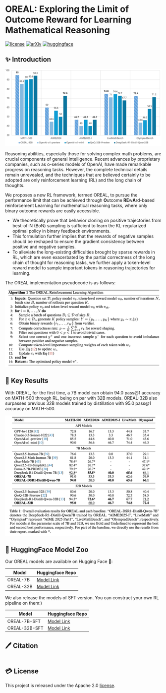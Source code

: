 # OREAL: Exploring the Limit of Outcome Reward for Learning Mathematical Reasoning


[![license](https://img.shields.io/github/license/InternLM/opencompass.svg)](./LICENSE)
[![arXiv](https://img.shields.io/badge/arXiv-2405.20315-b31b1b.svg)](https://arxiv.org/abs/2405.20315)
[![huggingface](https://img.shields.io/badge/%F0%9F%A4%97%20Hugging%20Face-OREAL-ffc107?color=ffc107&logoColor=white)](https://huggingface.co/internlm/OREAL-32B)


## ✨ Introduction

![main_fig](./figures/main_fig.jpg)

Reasoning abilities, especially those for solving complex math problems, are crucial components of general intelligence.
Recent advances by proprietary companies, such as o-series models of OpenAI, have made remarkable progress on reasoning tasks. However, the complete technical details remain unrevealed, and the techniques that are believed certainly to be adopted are only reinforcement learning (RL) and the long chain of thoughts.

We proposes a new RL framework, termed OREAL, to pursue the performance limit that can be achieved through **O**utcome **RE**w**A**rd-based reinforcement **L**earning for mathematical reasoning tasks, where only binary outcome rewards are easily accessible.

+ We theoretically prove that behavior cloning on positive trajectories from best-of-N (BoN) sampling is sufficient to learn the KL-regularized optimal policy in binary feedback environments.
+ This formulation further implies that the rewards of negative samples should be reshaped to ensure the gradient consistency between positive and negative samples.
+ To alleviate the long-existing difficulties brought by sparse rewards in RL, which are even exacerbated by the partial correctness of the long chain of thought for reasoning tasks, we further apply a token-level reward model to sample important tokens in reasoning trajectories for learning.

The OREAL implementation pseudocode is as follows:

![algo](./figures/algo.png)


## 📃 Key Results

With OREAL, for the first time, a 7B model can obtain 94.0 pass@1 accuracy on MATH-500 through RL, being on par with 32B models. OREAL-32B also surpasses previous 32B models trained by distillation with 95.0 pass@1 accuracy on MATH-500.

![main_table](./figures/main_table.png)

## 🤗 HuggingFace Model Zoo

Our OREAL models are available on Hugging Face 🤗:

| Model    | Huggingface Repo |
|----------|------------------|
| OREAL-7B  | [Model Link](https://huggingface.co/internlm/OREAL-7B)  |
| OREAL-32B  | [Model Link](https://huggingface.co/internlm/OREAL-32B)  |

We also release the models of SFT version. You can construct your own RL pipeline on them:)

| Model    | Huggingface Repo |
|----------|------------------|
| OREAL-7B-SFT  | [Model Link](https://huggingface.co/internlm/OREAL-7B-SFT)  |
| OREAL-32B-SFT  | [Model Link](https://huggingface.co/internlm/OREAL-32B-SFT)  |

## 🖊️ Citation

```

```

## 💳 License

This project is released under the Apache 2.0 [license](./LICENSE).